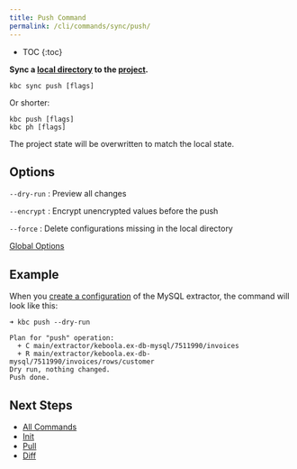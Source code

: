 ```yaml
---
title: Push Command
permalink: /cli/commands/sync/push/
---
```


* TOC
{:toc}

**Sync a [local directory](/cli/structure/) to the [project](/cli/#subsystems).**

```
kbc sync push [flags]
```

Or shorter:
```
kbc push [flags]
kbc ph [flags]
```

The project state will be overwritten to match the local state.

## Options

`--dry-run`
: Preview all changes

`--encrypt`
: Encrypt unencrypted values before the push

`--force`
: Delete configurations missing in the local directory

[Global Options](/cli/commands/#global-options)

## Example

When you [create a configuration](/cli/commands/local/create/config/) of the MySQL extractor, the command will look like this:

```
➜ kbc push --dry-run

Plan for "push" operation:
  + C main/extractor/keboola.ex-db-mysql/7511990/invoices
  + R main/extractor/keboola.ex-db-mysql/7511990/invoices/rows/customer
Dry run, nothing changed.
Push done.
```

## Next Steps

- [All Commands](/cli/commands/)
- [Init](/cli/commands/sync/init/)
- [Pull](/cli/commands/sync/pull/)
- [Diff](/cli/commands/sync/diff/)
